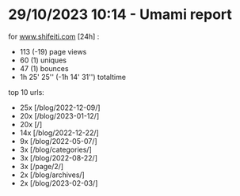 # 29/10/2023 10:14 - Umami report
for www.shifeiti.com [24h] :

 - 113 (-19) page views
 - 60 (1) uniques
 - 47 (1) bounces
 - 1h 25' 25'' (-1h 14' 31'') totaltime


top 10 urls:
 - 25x [/blog/2022-12-09/]
 - 20x [/blog/2023-01-12/]
 - 20x [/]
 - 14x [/blog/2022-12-22/]
 - 9x [/blog/2022-05-07/]
 - 3x [/blog/categories/]
 - 3x [/blog/2022-08-22/]
 - 3x [/page/2/]
 - 2x [/blog/archives/]
 - 2x [/blog/2023-02-03/]


